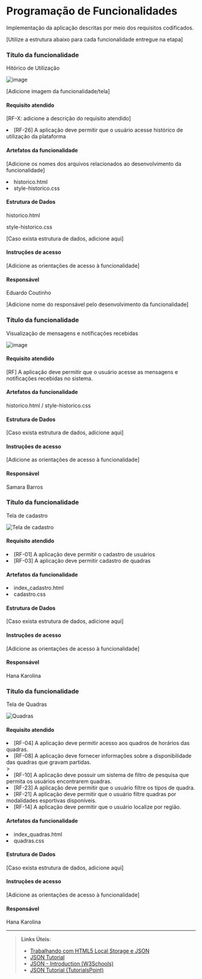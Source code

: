 # Programação de Funcionalidades

Implementação da aplicação descritas por meio dos requisitos codificados. 

[Utilize a estrutura abaixo para cada funcionalidade entregue na etapa]

### Título da funcionalidade

Hitórico de Utilização

![image](https://github.com/ICEI-PUC-Minas-PMV-ADS/pmv-ads-2024-1-e1-proj-web-t7-play-match/assets/163422824/4217203f-d2b9-4ce3-86c0-ca1f6b72c56b)



[Adicione imagem da funcionalidade/tela]


#### Requisito atendido

[RF-X: adicione a descrição do requisito atendido]
<li>[RF-26] A aplicação deve permitir que o usuário acesse histórico de utilização da plataforma</li>

#### Artefatos da funcionalidade

[Adicione os nomes dos arquivos relacionados ao desenvolvimento da funcionalidade]

<li>historico.html</li>
<li>style-historico.css</li>

#### Estrutura de Dados

historico.html

style-historico.css


[Caso exista estrutura de dados, adicione aqui]


#### Instruções de acesso

[Adicione as orientações de acesso à funcionalidade]


#### Responsável

Eduardo Coutinho

[Adicione nome do responsável pelo desenvolvimento da funcionalidade]





### Título da funcionalidade

Visualização de mensagens e notificações recebidas

![image](https://github.com/ICEI-PUC-Minas-PMV-ADS/pmv-ads-2024-1-e1-proj-web-t7-play-match/assets/166562442/c7be4d5f-c807-44a0-9d18-5a1127fff40a)


#### Requisito atendido

[RF] A aplicação deve permitir que o usuário acesse as mensagens e notificações recebidas no sistema.

#### Artefatos da funcionalidade

historico.html / style-historico.css 

#### Estrutura de Dados

[Caso exista estrutura de dados, adicione aqui]


#### Instruções de acesso

[Adicione as orientações de acesso à funcionalidade]


#### Responsável

Samara Barros


### Título da funcionalidade

Tela de cadastro

![Tela de cadastro](https://github.com/ICEI-PUC-Minas-PMV-ADS/pmv-ads-2024-1-e1-proj-web-t7-play-match/assets/124189270/502d3105-f235-4d48-bffb-2cf392108a82)


#### Requisito atendido

<li> [RF-01] A aplicação deve permitir o cadastro de usuários</li>
<li> [RF-03] A aplicação deve permitir cadastro de quadras</li>

#### Artefatos da funcionalidade

<li> index_cadastro.html </li>
<li> cadastro.css </li>

#### Estrutura de Dados

[Caso exista estrutura de dados, adicione aqui]


#### Instruções de acesso

[Adicione as orientações de acesso à funcionalidade]


#### Responsável

Hana Karolina

### Título da funcionalidade

Tela de Quadras

![Quadras](https://github.com/ICEI-PUC-Minas-PMV-ADS/pmv-ads-2024-1-e1-proj-web-t7-play-match/assets/124189270/64f9172f-5a8c-4eac-b162-ff6bf9308834)


#### Requisito atendido

<li> [RF-04] A aplicação deve permitir acesso aos quadros de horários das quadras.</li>
<li> [RF-08] A aplicação deve fornecer informações sobre a disponibilidade das quadras que gravam partidas.</li>>
<li> [RF-10] A aplicação deve possuir um sistema de filtro de pesquisa que permita os usuários encontrarem quadras.</li>
<li> [RF-23] A aplicação deve permitir que o usuário filtre os tipos de quadra.</li> 
<li> [RF-21] A aplicação deve permitir que o usuário filtre quadras por modalidades esportivas disponíveis.</li>
<li> [RF-14] A aplicação deve permitir que o usuário localize por região.</li>

#### Artefatos da funcionalidade

<li> index_quadras.html</li>
<li> quadras.css </li>

#### Estrutura de Dados

[Caso exista estrutura de dados, adicione aqui]


#### Instruções de acesso

[Adicione as orientações de acesso à funcionalidade]


#### Responsável

Hana Karolina

<hr>



> **Links Úteis**:
> - [Trabalhando com HTML5 Local Storage e JSON](https://www.devmedia.com.br/trabalhando-com-html5-local-storage-e-json/29045)
> - [JSON Tutorial](https://www.w3resource.com/JSON)
> - [JSON - Introduction (W3Schools)](https://www.w3schools.com/js/js_json_intro.asp)
> - [JSON Tutorial (TutorialsPoint)](https://www.tutorialspoint.com/json/index.htm)

